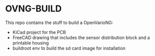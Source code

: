 OVNG-BUILD
==========
This repo contains the stuff to build a OpenVarioNG:

- KiCad project for the PCB
- FreeCAD drawing that includes the sensor distribution block and a printable housing
- buildroot env to build the sd card image for installation

